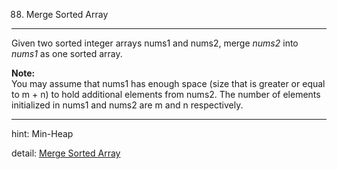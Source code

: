 88. Merge Sorted Array  
----------  
Given two sorted integer arrays nums1 and nums2, merge *nums2* into *nums1* as one sorted array.  

**Note:**  
You may assume that nums1 has enough space (size that is greater or equal to m + n) to hold additional elements from nums2. The number of elements initialized in nums1 and nums2 are m and n respectively.  

----------  
hint: Min-Heap  

detail: [Merge Sorted Array](http://yuweiichen.com/merge-two-array/ "MergeSortedArray")